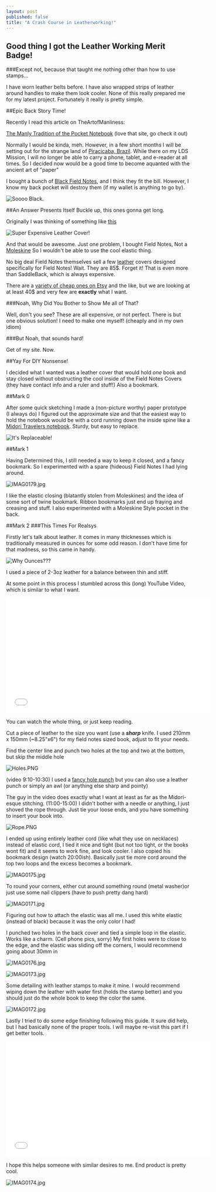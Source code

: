 ```yaml
---
layout: post
published: false
title: "A Crash Course in Leatherworking!"
---
```


## Good thing I got the Leather Working Merit Badge!
###Except not, because that taught me nothing other than how to use stamps...

I have worn leather belts before. I have also wrapped strips of leather around handles to make them look cooler. None of this really prepared me for my latest project. Fortunately it really is pretty simple.

##Epic Back Story Time!

Recently I read this article on TheArtofManliness:

[The Manly Tradition of the Pocket Notebook](http://www.artofmanliness.com/2010/08/23/the-manly-tradition-of-the-pocket-notebook/ "Super Manly") (love that site, go check it out)

Normally I would be kinda, meh. However, in a few short months I will be setting out for the strange land of [Piracicaba, Brazil](https://www.google.com/maps/place/Piracicaba+-+SP,+Brazil/@-22.7249629,-47.6475382,3a,75y,17.1h,74.98t/data=!3m4!1e1!3m2!1sncsK1mSHo-kOAeoMWKuPuQ!2e0!4m2!3m1!1s0x94c631c14f4c9d3b:0x270ec30013dc341c!6m1!1e1 "Random Street!"). While there on my LDS Mission, I will no longer be able to carry a phone, tablet, and e-reader at all times. So I decided now would be a good time to become aquanted with the ancient art of "paper"

I bought a bunch of [Black Field Notes](http://fieldnotesbrand.com/shop/pitchblack/ "Black Goes With Everything"), and I think they fit the bill. However, I know my back pocket will destroy them (if my wallet is anything to go by).

![Soooo Black.](http://g.nordstromimage.com/imagegallery/store/product/Zoom/6/_9266546.jpg)

##An Answer Presents Itself
Buckle up, this ones gonna get long.

Originally I was thinking of something like [this](http://saddlebackleather.com/moleskinecover "Saddleback Leather!")

![Super Expensive Leather Cover!](http://the-gadgeteer.com/wp-content/uploads/2010/12/saddleback-notebook-cover-1.jpg)

And that would be awesome. Just one problem, I bought Field Notes, Not a [Moleskine](http://moleskine.com/us/collections/model/product/squared-soft-notebook-pocket "Fancy Notebooks!") So I wouldn't be able to use the cool elastic thing.

No big deal Field Notes themselves sell a few [leather](http://fieldnotesbrand.com/storage/leather/ "Most Expensive Yet!") covers designed specifically for Field Notes! Wait. They are 85$. Forget it! That is even more than SaddleBack, which is always expensive.

There are a [variety of cheap ones on Etsy](https://www.etsy.com/market/field_notes_cover "Cheap! At last.") and the like, but we are looking at at least 40$ and very few are **exactly** what I want.

###Noah, Why Did You Bother to Show Me all of That?

Well, don't you see? These are all expensive, or not perfect. There is but one obvious solution! I need to make one myself! (cheaply and in my own idiom)

###But Noah, that sounds hard!

Get of my site. Now.

##Yay For DIY Nonsense!

I decided what I wanted was a leather cover that would hold *one* book and stay closed without obstructing the cool inside of the Field Notes Covers (they have contact info and a ruler and stuff!) Also a bookmark.

##Mark 0

After some quick sketching I made a (non-picture worthy) paper prototype (I always do) I figured out the approximate size and that the easiest way to hold the notebook would be with a cord running down the inside spine like a [Midori Travelers notebook](http://www.midori-japan.co.jp/tr/english/trnotebook/products/ "So not American!"). Sturdy, but easy to replace.

![It's Replaceable!](http://ecx.images-amazon.com/images/I/61nhCii7NfL._SL1500_.jpg)

##Mark 1

Having Determined this, I still needed a way to keep it closed, and a fancy bookmark. So I experimented with a spare (hideous) Field Notes I had lying around. 

![IMAG0179.jpg](/media/IMAG0179.jpg)

I like the elastic closing (blatantly stolen from Moleskines) and the idea of some sort of twine bookmark. Ribbon bookmarks just end up fraying and creasing and stuff. I also experimented with a Moleskine Style pocket in the back.



##Mark 2
###This Times For Realsys

Firstly let's talk about leather. It comes in many thicknesses which is traditionally measured in ounces for some odd reason. I don't have time for that madness, so this came in handy.

![Why Ounces???](http://d31snyb1jsf9xb.cloudfront.net/services/image.aspx/media/images-misc/ThicknessConversion.png)

I used a piece of 2-3oz leather for a balance between thin and stiff.

At some point in this process I stumbled across this (long) YouTube Video, which is similar to what I want.

<center><iframe width="560" height="315" src="//www.youtube-nocookie.com/embed/hCYAnmQnn6w?rel=0" frameborder="0" allowfullscreen></iframe></center>
<!--Yeah I used the center tag. Deal with it. Even You Adam-->

You can watch the whole thing, or just keep reading.

Cut a piece of leather to the size you want (use a ***sharp*** knife. I used 210mm x 150mm (~8.25"x6") for my field notes sized book, adjust to fit your needs.

Find the center line and punch two holes at the top and two at the bottom, but skip the middle hole 

![Holes.PNG](/media/Holes.PNG)

(video 9:10-10:30) I used a [fancy hole punch](http://www.walmart.com/ip/Crop-A-Dile-II-Big-Bite-Punch/10310770 "Super fancy") but you can also use a leather punch or simply an awl (or anything else sharp and pointy)

The guy in the video does exactly what I want at least as far as the Midori-esque stitching. (11:00-15:00) I didn't bother with a needle or anything, I just shoved the rope through. Just tie your loose ends, and you have something to insert your book into.

![Rope.PNG](/media/Rope.PNG)

I ended up using entirely leather cord (like what they use on necklaces) instead of elastic cord, I tied it nice and tight (but not too tight, or the books wont fit) and it seems to work fine, and look cooler. I also copied his bookmark design (watch 20:00ish). Basically just tie more cord around the top two loops and the excess becomes a bookmark.

![IMAG0175.jpg](/media/IMAG0175.jpg)

To round your corners, either cut around something round (metal washer)or just use some nail clippers (have to push pretty dang hard)

![IMAG0171.jpg](/media/IMAG0171.jpg)

Figuring out how to attach the elastic was all me. I used this white elastic (instead of black) because it was the only color I had!

I punched two holes in the back cover and tied a simple loop in the elastic. Works like a charm. (Cell phone pics, sorry) My first holes were to close to the edge, and the elastic was sliding off the corners, I would recommend going about 30mm in

![IMAG0176.jpg](/media/IMAG0176.jpg)

![IMAG0173.jpg](/media/IMAG0173.jpg)


Some detailing with leather stamps to make it mine. I would recommend wiping down the leather with water first (holds the stamp better) and you should just do the whole book to keep the color the same.

![IMAG0172.jpg](/media/IMAG0172.jpg)

Lastly I tried to do some edge finishing following this guide. It sure did help, but I had basically none of the proper tools. I will maybe re-visit this part if I get better tools.

<center><iframe width="560" height="315" src="//www.youtube-nocookie.com/embed/UsxqMb6br38?rel=0" frameborder="0" allowfullscreen></iframe></center>

I hope this helps someone with similar desires to me. End product is pretty cool.

![IMAG0174.jpg](/media/IMAG0174.jpg)
